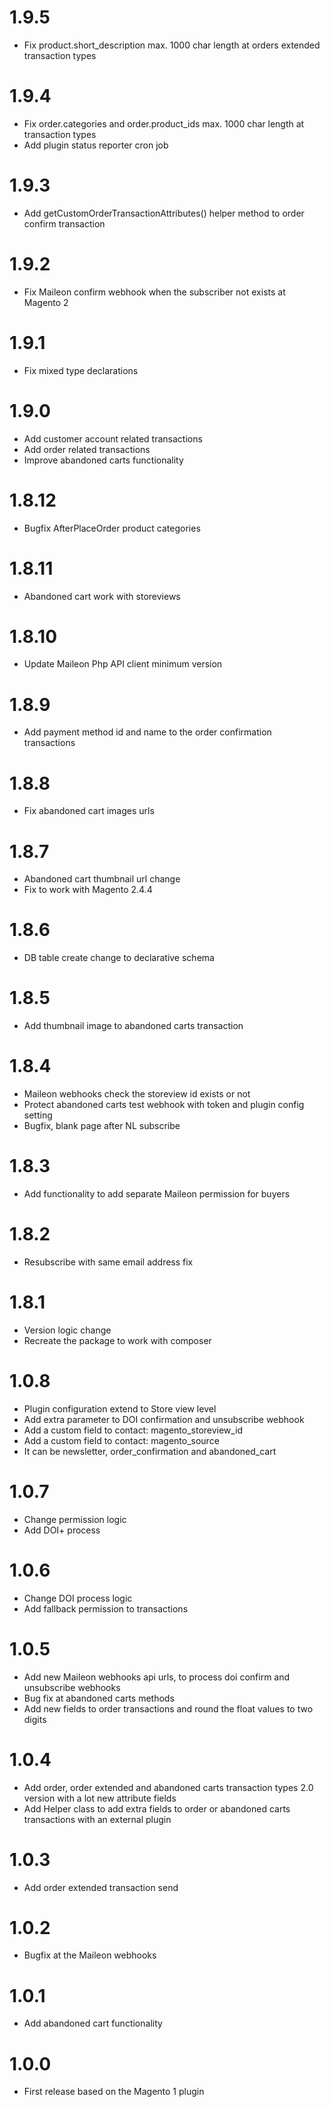 # 1.9.5
- Fix product.short_description max. 1000 char length at  orders extended transaction types

# 1.9.4
- Fix order.categories and order.product_ids max. 1000 char length at transaction types
- Add plugin status reporter cron job

# 1.9.3
- Add getCustomOrderTransactionAttributes() helper method to order confirm transaction

# 1.9.2
- Fix Maileon confirm webhook when the subscriber not exists at Magento 2 

# 1.9.1
- Fix mixed type declarations

# 1.9.0

- Add customer account related transactions
- Add order related transactions
- Improve abandoned carts functionality

# 1.8.12

- Bugfix AfterPlaceOrder product categories

# 1.8.11

- Abandoned cart work with storeviews

# 1.8.10

- Update Maileon Php API client minimum version

# 1.8.9

- Add payment method id and name to the order confirmation transactions

# 1.8.8

- Fix abandoned cart images urls

# 1.8.7

- Abandoned cart thumbnail url change
- Fix to work with Magento 2.4.4

# 1.8.6

- DB table create change to declarative schema

# 1.8.5

- Add thumbnail image to abandoned carts transaction

# 1.8.4

- Maileon webhooks check the storeview id exists or not
- Protect abandoned carts test webhook with token and plugin config setting
- Bugfix, blank page after NL subscribe

# 1.8.3

- Add functionality to add separate Maileon permission for buyers

# 1.8.2

- Resubscribe with same email address fix

# 1.8.1

- Version logic change
- Recreate the package to work with composer

# 1.0.8

- Plugin configuration extend to Store view level
- Add extra parameter to DOI confirmation and unsubscribe webhook
- Add a custom field to contact: magento_storeview_id
- Add a custom field to contact: magento_source
- It can be newsletter, order_confirmation and abandoned_cart

# 1.0.7

- Change permission logic
- Add DOI+ process

# 1.0.6

- Change DOI process logic
- Add fallback permission to transactions

# 1.0.5

- Add new Maileon webhooks api urls, to process doi confirm and unsubscribe webhooks
- Bug fix at abandoned carts methods
- Add new fields to order transactions and round the float values to two digits

# 1.0.4

- Add order, order extended and abandoned carts transaction types 2.0 version with a lot new attribute fields
- Add Helper class to add extra fields to order or abandoned carts transactions with an external plugin

# 1.0.3

- Add order extended transaction send

# 1.0.2

- Bugfix at the Maileon webhooks

# 1.0.1

- Add abandoned cart functionality

# 1.0.0

- First release based on the Magento 1 plugin
